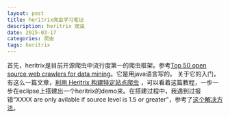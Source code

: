 ```yaml
---
layout: post
title: heritrix爬虫学习笔记
description: heritrix 爬虫
date: 2015-03-17
categories: 爬虫
tags: heritrix
---
```

首先，heritrix是目前开源爬虫中流行度第一的爬虫框架。参考[Top 50 open source web crawlers for data mining](http://www.bigdata-madesimple.com/top-50-open-source-web-crawlers-for-data-mining/ )。它是用java语言写的。
关于它的入门，有这么一篇文章，[利用 Heritrix 构建特定站点爬虫](http://www.ibm.com/developerworks/cn/opensource/os-cn-heritrix/) ，可以看着这篇教程，一步一步在eclipse上搭建出一个heritrix的demo来。在搭建过程中，我遇到过报错“XXXX are only avilable if source level is 1.5 or greater”，参考了[这个解决方法](http://blog.csdn.net/y815007145/article/details/6197870)。